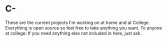 # C-

These are the current projects I'm working on at home and at College.
Everything is open source so feel free to take anything you want.
To anyone at college: If you need anything else not included in here, just ask.
